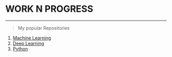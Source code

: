 # WORK N PROGRESS
---
>My popular Repositories
1. [Machine Learning](https://github.com/Pogeyann/ML_Projects.git)
2. [Deep Learning](https://github.com/Pogeyann/Deep-learning.git)
3. [Python](https://github.com/Pogeyann/python.git)
